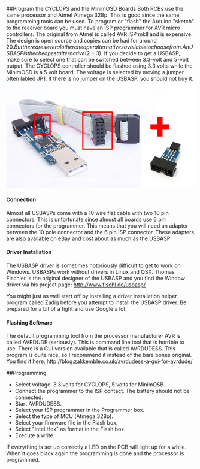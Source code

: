 ##Program the CYCLOPS and the MinimOSD Boards
Both PCBs use the same processor and Atmel Atmega 328p.
This is good since the same programming tools can be used. 
To program or "flash" the Arduino "sketch" to the receiver board you must have an ISP programmer for AVR micro controllers.
The original from Atmel is called AVR ISP mkII and is expensive.
The design is open source and copies can be had for around 20$.
But there are several other cheaper alternatives available to choose from.
An USBASP is the cheapest alternative (2-3$).
If you decide to get a USBASP, make sure to select one that can be switched between 3.3-volt and 5-volt output.
The CYCLOPS controller should be flashed using 3.3 volts while the MinimOSD is a 5 volt board.
The voltage is selected by moving a jumper often labled JP1. If there is no jumper on the USBASP, you should not buy it.
![USBASP](/images/usbasp_and_adapter.jpg)

#### Connection
Almost all USBASPs come with a 10 wire flat cable with two 10 pin connectors.
This is unfortunate since almost all boards use 6 pin connectors for the programmer.
This means that you will need an adapter between the 10 pole connector and the 6 pin ISP connector.
These adapters are also available on eBay and cost about as much as the USBASP.

#### Driver Installation
The USBASP driver is sometimes notoriously difficult to get to work on Windows.
USBASPs work without drivers in Linux and OSX.
Thomas Fischler is the original designer of the USBASP and you find the Window driver via his project page: http://www.fischl.de/usbasp/

You might just as well start off by installing a driver installation helper program called Zadig before you attempt to install the USBASP driver.
Be prepared for a bit of a fight and use Google a lot.

#### Flashing Software
The default programming tool from the processor manufacturer AVR is called AVRDUDE (seriously).
This is command line tool that is horrible to use.
There is a GUI version available that is called AVRDUDESS. 
This program is quite nice, so I recommend it instead of the bare bones original.
You find it here: http://blog.zakkemble.co.uk/avrdudess-a-gui-for-avrdude/

##Programming
- Select voltage. 3.3 volts for CYCLOPS, 5 volts for MinimOSB.
- Connect the programmer to the ISP contact. The battery should not be connected.
- Start AVRDUDESS.
- Select your ISP programmer in the Programmer box.
- Select the type of MCU (Atmega 328p).
- Select your firmware file in the Flash box.
- Select "Intel Hex" as format in the Flash box.
- Execute a write.

If everything is set up correctly a LED on the PCB will light up for a while.
When it goes black again the programming is done and the processor is programmed.

